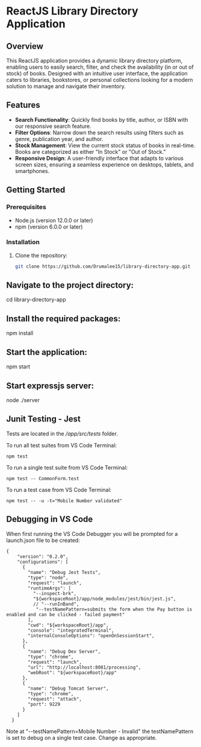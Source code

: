# ReactJS Library Directory Application

## Overview

This ReactJS application provides a dynamic library directory platform, enabling users to easily search, filter, and check the availability (in or out of stock) of books. Designed with an intuitive user interface, the application caters to libraries, bookstores, or personal collections looking for a modern solution to manage and navigate their inventory.

## Features

- **Search Functionality**: Quickly find books by title, author, or ISBN with our responsive search feature.
- **Filter Options**: Narrow down the search results using filters such as genre, publication year, and author.
- **Stock Management**: View the current stock status of books in real-time. Books are categorized as either "In Stock" or "Out of Stock."
- **Responsive Design**: A user-friendly interface that adapts to various screen sizes, ensuring a seamless experience on desktops, tablets, and smartphones.

## Getting Started

### Prerequisites

- Node.js (version 12.0.0 or later)
- npm (version 6.0.0 or later)

### Installation

1. Clone the repository:
   ```bash
   git clone https://github.com/Drumalee15/library-directory-app.git

## Navigate to the project directory:
   cd library-directory-app

## Install the required packages:
   npm install

## Start the application:
   npm start

## Start expressjs server:
   node ./server

   ## Junit Testing - Jest

Tests are located in the _/app/src/tests_ folder.

To run all test suites from VS Code Terminal:

```
npm test
```

To run a single test suite from VS Code Terminal:

```
npm test -- CommonForm.test
```

To run a test case from VS Code Terminal:

```
npm test -- -u -t="Mobile Number validated"
```

## Debugging in VS Code

When first running the VS Code Debugger you will be prompted for a launch.json file to be created:

```
{
    "version": "0.2.0",
    "configurations": [
      {
        "name": "Debug Jest Tests",
        "type": "node",
        "request": "launch",
        "runtimeArgs": [
          "--inspect-brk",
          "${workspaceRoot}/app/node_modules/jest/bin/jest.js",
          // "--runInBand",
           "--testNamePattern=submits the form when the Pay button is enabled and can be clicked - failed payment"
        ],
        "cwd": "${workspaceRoot}/app",
        "console": "integratedTerminal",
        "internalConsoleOptions": "openOnSessionStart",
      },
      {
        "name": "Debug Dev Server",
        "type": "chrome",
        "request": "launch",
        "url": "http://localhost:8081/processing",
        "webRoot": "${workspaceRoot}/app"
      },
      {
        "name": "Debug Tomcat Server",
        "type": "chrome",
        "request": "attach",
        "port": 9229
      }
    ]
  }
```

Note at "--testNamePattern=Mobile Number - Invalid" the testNamePattern is set to debug on a single test case. Change as appropriate.